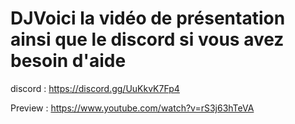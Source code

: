# DJVoici la vidéo de présentation ainsi que le discord si vous avez besoin d'aide

discord : https://discord.gg/UuKkvK7Fp4

Preview : https://www.youtube.com/watch?v=rS3j63hTeVA
